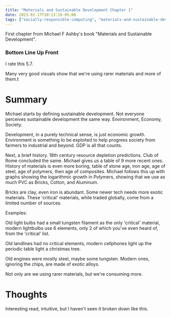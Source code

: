```yaml
---
title: "Materials and Sustainable Development Chapter 1"
date: 2023-01-17T10:13:19-05:00
tags: ["socially-responsible-computing", "materials-and-sustainable-development"]
---
```


First chapter from Michael F Ashby's book "Materials and Sustainable Development".

### Bottom Line Up Front 

I rate this 5.7.

Many very good visuals show that we're using rarer materials and more of them.t  

# Summary

Michael starts by defining sustainable development. Not everyone perceives sustainable development the same way. Environment, Economy, Society.

Development, in a purely technical sense, is just economic growth. Environment is something to be exploited to help progress society from farmers to industrial and beyond. GDP is all that counts. 

Next, a brief history. 18th century resource depletion predictions. Club of Rome concluded the same. Michael gives us a table of 9 more recent ones. History of materials is even more boring, table of stone age, iron age, age of steel, age of polymers, then age of composites. Michael follows this up with graphs showing the logarithmic growth in Polymers, showing that we use as much PVC as Bricks, Cotton, and Aluminum.

Bricks are clay, even iron is abundant. Some newer tech needs more exotic materials. These 'critical' materials, while traded globally, come from a limited number of sources. 

Examples: 

Old light bulbs had a small tungsten filament as the only 'critical' material, modern lightbulbs use 6 elements, only 2 of which you've even heard of, from the 'critical' list.

Old landlines had no critical elements, modern cellphones light up the periodic table light a christmas tree.

Old engines were mostly steel, maybe some tungsten. Modern ones, ignoring the chips, are made of exotic alloys.

Not only are we using rarer materials, but we're consuming more.

# Thoughts

Interesting read, intuitive, but I haven't seen it broken down like this. 
